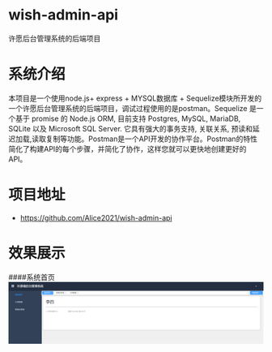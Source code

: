 # wish-admin-api
许愿后台管理系统的后端项目
# 系统介绍
本项目是一个使用node.js+ express + MYSQL数据库 + Sequelize模块所开发的一个许愿后台管理系统的后端项目，调试过程使用的是postman。Sequelize 是一个基于 promise 的 Node.js ORM, 目前支持 Postgres, MySQL, MariaDB, SQLite 以及 Microsoft SQL Server. 它具有强大的事务支持, 关联关系, 预读和延迟加载,读取复制等功能。Postman是一个API开发的协作平台。Postman的特性简化了构建API的每个步骤，并简化了协作，这样您就可以更快地创建更好的API。
# 项目地址
* <a href = 'https://github.com/Alice2021/wish-admin-api'>https://github.com/Alice2021/wish-admin-api</a>
# 效果展示
####系统首页
![](https://github.com/Alice2021/wish-admin-api/blob/main/screenshots/170220.png?raw=true)
